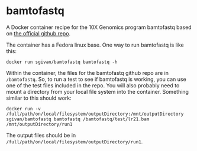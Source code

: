 # bamtofastq

A Docker container recipe for the 10X Genomics program bamtofastq based on [the official github repo](https://github.com/10XGenomics/bamtofastq).

The container has a Fedora linux base. One way to run bamtofastq is like this:

`docker run sgivan/bamtofastq bamtofastq -h`

Within the container, the files for the bamtofastq github repo are in `/bamtofastq`. So, to run a test to see if bamtofastq is working, you can use one of the test files included in the repo. You will also probably need to mount a directory from your local file system into the container. Something similar to this should work:

`docker run -v /full/path/on/local/filesystem/outputDirectory:/mnt/outputDirectory sgivan/bamtofastq bamtofastq /bamtofastq/test/lr21.bam /mnt/outputDirectory/run1`

The output files should be in `/full/path/on/local/filesystem/outputDirectory/run1`.


